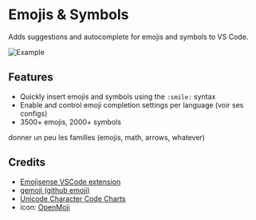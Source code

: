 # Emojis & Symbols

Adds suggestions and autocomplete for emojis and symbols to VS Code.

![Example](https://raw.githubusercontent.com/mattbierner/vscode-emojisense/master/media/example.gif)

## Features

- Quickly insert emojis and symbols using the `:smile:` syntax
- Enable and control emoji completion settings per language (voir ses configs)
- 3500+ emojis, 2000+ symbols

donner un peu les familles (emojis, math, arrows, whatever)

## Credits

- [Emojisense VSCode extension](https://github.com/mattbierner/vscode-emojisense/)
- [gemoji (github emoji)](https://github.com/github/gemoji)
- [Unicode Character Code Charts](https://unicode.org/charts/)
- icon: [OpenMoji](https://openmoji.org)
